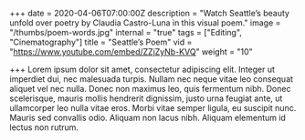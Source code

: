 +++
date = 2020-04-06T07:00:00Z
description = "Watch Seattle’s beauty unfold over poetry by Claudia Castro-Luna in this visual poem."
image = "/thumbs/poem-words.jpg"
internal = "true"
tags = ["Editing", "Cinematography"]
title = "Seattle’s Poem"
vid = "https://www.youtube.com/embed/ZZjZyNb-KVQ"
weight = "10"

+++
Lorem ipsum dolor sit amet, consectetur adipiscing elit. Integer ut imperdiet dui, nec malesuada turpis. Nullam nec neque vitae leo consequat aliquet vel nec nulla. Donec non maximus leo, quis fermentum nibh. Donec scelerisque, mauris mollis hendrerit dignissim, justo urna feugiat ante, ut ullamcorper leo nulla vitae eros. Morbi vitae semper ligula, eu suscipit nunc. Mauris sed convallis odio. Aliquam non lacus nibh. Aliquam elementum id lectus non rutrum.